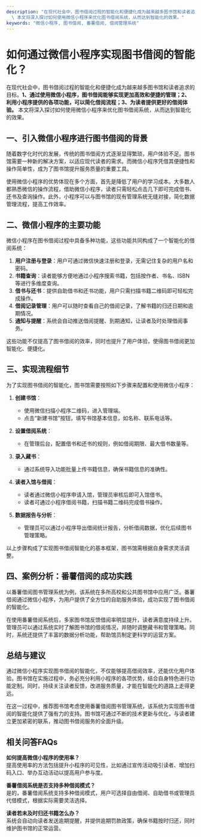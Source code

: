 ```yaml
---
description: "在现代社会中，图书借阅过程的智能化和便捷化成为越来越多图书馆和读者追求的目标。**1、通过使用微信小程序，图书借阅能够实现更加高效和便捷的管理；2、利用小程序提供的各项功能，可以简化借阅流程；3、为读者提供更好的借阅体验。**\
  \ 本文将深入探讨如何使用微信小程序来优化图书借阅系统，从而达到智能化的效果。"
keywords: "微信小程序, 图书借阅, 番薯借阅, 借阅管理系统"
---
```

# 如何通过微信小程序实现图书借阅的智能化？

在现代社会中，图书借阅过程的智能化和便捷化成为越来越多图书馆和读者追求的目标。**1、通过使用微信小程序，图书借阅能够实现更加高效和便捷的管理；2、利用小程序提供的各项功能，可以简化借阅流程；3、为读者提供更好的借阅体验。** 本文将深入探讨如何使用微信小程序来优化图书借阅系统，从而达到智能化的效果。

## **一、引入微信小程序进行图书借阅的背景**

随着数字化时代的发展，传统的图书借阅方式逐渐显得繁琐，用户体验不足。图书馆需要一种新的解决方案，以适应现代读者的需求。而微信小程序凭借其便捷性和操作简单性，成为了图书馆提升服务质量的重要工具。

使用微信小程序的优势体现在多个方面，首先是降低了用户的学习成本。大多数人都熟悉微信的操作流程，借助微信小程序，读者只需轻松点击几下即可完成借书、还书及查询操作。此外，小程序可以与图书馆的现有管理系统无缝对接，简化数据管理流程，提高工作效率。

## **二、微信小程序的主要功能**

微信小程序在图书借阅过程中具备多种功能，这些功能共同构成了一个智能化的借阅系统：

1. **用户注册与登录**：用户可通过微信快速注册和登录，无需记住复杂的用户名和密码。
2. **书籍查询**：读者能够方便地通过小程序搜索书籍，包括按作者、书名、ISBN等进行多维度查询。
3. **借书与还书**：提供自助借书和还书功能，用户只需扫描书籍二维码即可轻松完成操作。
4. **借阅记录管理**：用户可以随时查看自己的借阅记录，了解书籍的归还日期和逾期情况。
5. **通知与提醒**：系统会自动推送借阅提醒、到期通知，让读者及时处理借阅事务。

这些功能不仅提高了图书借阅的效率，同时也提升了用户体验，使得图书借阅更加智能化、便捷化。

## **三、实现流程细节**

为了实现图书借阅的智能化，图书馆需要按照如下步骤来配置和使用微信小程序：

1. **创建书馆**：
   - 使用微信扫描小程序二维码，进入管理端。
   - 点击“新建书馆”按钮，填写书馆基本信息，如名称、联系电话等。

2. **设置借阅系统**：
   - 在管理后台，配置借书和还书的规则，例如借阅期限、最大借书数量等。

3. **录入藏书**：
   - 通过系统导入功能批量上传书籍信息，确保书籍信息的准确性。

4. **读者入馆与借阅**：
   - 读者通过微信小程序申请入馆，管理员审核后即可入馆借书。
   - 读者可通过小程序借阅书籍，扫描书籍二维码完成借书操作。

5. **数据报告与分析**：
   - 管理员可以通过小程序导出借阅统计报告，分析借阅数据，优化后续图书管理策略。

以上步骤构成了实现图书借阅智能化的基本框架，图书馆需根据自身需求灵活调整。

## **四、案例分析：番薯借阅的成功实践**

以番薯借阅图书管理系统为例，该系统在多所高校和公共图书馆中应用广泛。番薯借阅通过微信小程序，为用户提供了全方位的自助服务体验，成功实现了图书借阅的智能化。

在使用番薯借阅系统后，多家图书馆反馈借阅率明显提升，读者满意度持续上升。管理员可以通过系统实时了解图书馆的借阅情况，并随时调整藏书和管理策略。同时，系统还提供了丰富的数据分析功能，帮助馆员制定更科学的运营方案。

## **总结与建议**

通过微信小程序实现图书借阅的智能化，不仅能够提高借阅效率，还能优化用户体验。图书馆在实施过程中，务必充分利用小程序的各项优势，结合自身特色进行功能定制。同时，持续关注读者反馈，改进服务质量，才能在智能化的道路上走得更远。

在这一过程中，推荐图书馆考虑使用番薯借阅图书管理系统，该系统为实现图书借阅的智能化提供了强有力的支持。图书馆可通过不断的技术更新与优化，与读者建立更加紧密的联系，推动图书借阅服务的全面升级。

## 相关问答FAQs

**如何提高微信小程序的使用率？**  
提高使用率的方法包括提升小程序的可见性，比如通过宣传活动吸引读者、增加扫码入口、举办互动活动以提高用户参与度。

**番薯借阅系统是否支持多种借阅模式？**  
是的，番薯借阅系统支持多种借阅模式，用户可选择自由借阅、自助借书或管理员代借模式，根据实际需要灵活选择。

**读者若未及时归还书籍怎么办？**  
系统会自动向读者发送逾期提醒，并提供逾期罚款政策，确保书籍按时归还，同时维护图书馆的正常运营。
